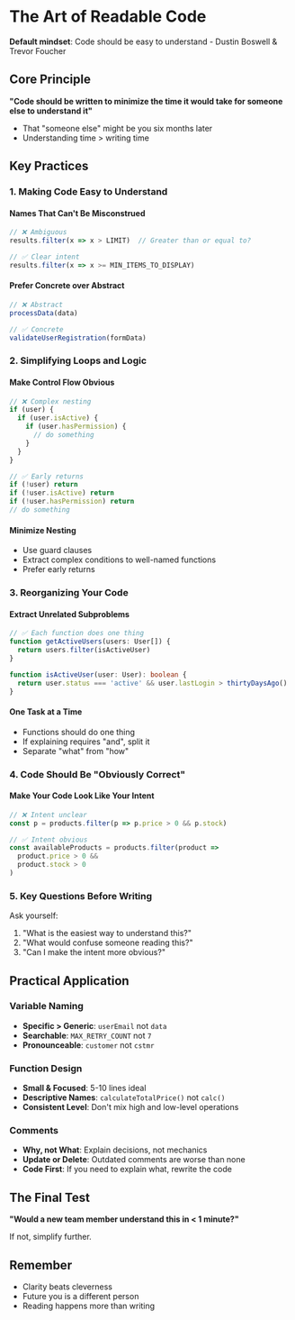 # The Art of Readable Code

**Default mindset**: Code should be easy to understand - Dustin Boswell & Trevor Foucher

## Core Principle
**"Code should be written to minimize the time it would take for someone else to understand it"**
- That "someone else" might be you six months later
- Understanding time > writing time

## Key Practices

### 1. Making Code Easy to Understand

#### Names That Can't Be Misconstrued
```typescript
// ❌ Ambiguous
results.filter(x => x > LIMIT)  // Greater than or equal to?

// ✅ Clear intent
results.filter(x => x >= MIN_ITEMS_TO_DISPLAY)
```

#### Prefer Concrete over Abstract
```typescript
// ❌ Abstract
processData(data)

// ✅ Concrete
validateUserRegistration(formData)
```

### 2. Simplifying Loops and Logic

#### Make Control Flow Obvious
```typescript
// ❌ Complex nesting
if (user) {
  if (user.isActive) {
    if (user.hasPermission) {
      // do something
    }
  }
}

// ✅ Early returns
if (!user) return
if (!user.isActive) return
if (!user.hasPermission) return
// do something
```

#### Minimize Nesting
- Use guard clauses
- Extract complex conditions to well-named functions
- Prefer early returns

### 3. Reorganizing Your Code

#### Extract Unrelated Subproblems
```typescript
// ✅ Each function does one thing
function getActiveUsers(users: User[]) {
  return users.filter(isActiveUser)
}

function isActiveUser(user: User): boolean {
  return user.status === 'active' && user.lastLogin > thirtyDaysAgo()
}
```

#### One Task at a Time
- Functions should do one thing
- If explaining requires "and", split it
- Separate "what" from "how"

### 4. Code Should Be "Obviously Correct"

#### Make Your Code Look Like Your Intent
```typescript
// ❌ Intent unclear
const p = products.filter(p => p.price > 0 && p.stock)

// ✅ Intent obvious
const availableProducts = products.filter(product => 
  product.price > 0 && 
  product.stock > 0
)
```

### 5. Key Questions Before Writing

Ask yourself:
1. "What is the easiest way to understand this?"
2. "What would confuse someone reading this?"
3. "Can I make the intent more obvious?"

## Practical Application

### Variable Naming
- **Specific > Generic**: `userEmail` not `data`
- **Searchable**: `MAX_RETRY_COUNT` not `7`
- **Pronounceable**: `customer` not `cstmr`

### Function Design
- **Small & Focused**: 5-10 lines ideal
- **Descriptive Names**: `calculateTotalPrice()` not `calc()`
- **Consistent Level**: Don't mix high and low-level operations

### Comments
- **Why, not What**: Explain decisions, not mechanics
- **Update or Delete**: Outdated comments are worse than none
- **Code First**: If you need to explain what, rewrite the code

## The Final Test
**"Would a new team member understand this in < 1 minute?"**

If not, simplify further.

## Remember
- Clarity beats cleverness
- Future you is a different person
- Reading happens more than writing